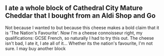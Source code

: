 ## I ate a whole block of Cathedral City Mature Cheddar that I bought from an Aldi Shop and Go
Not because I wanted to but because this cheese makes a bold claim that it is 'The Nation's Favourite'.
Now I'm a cheese connoisseur right, my qualifications: GCSE French, so naturally I had to try this out.
The cheese isn't bad, I ate it, I ate all of it...
Whether its the nation's favourite, I'm not sure.
I may buy another block
